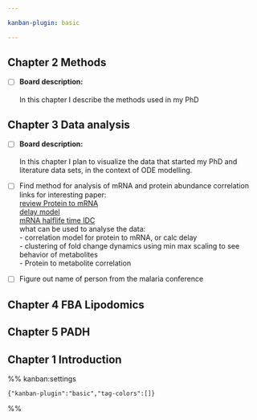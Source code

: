 ```yaml
---

kanban-plugin: basic

---
```


## Chapter 2 Methods

- [ ] **Board description:** <br><br> In this chapter I describe the methods used in my PhD


## Chapter 3 Data analysis

- [ ] **Board description:** <br><br> In this chapter I plan to visualize the data that started my PhD and literature data sets, in the context of ODE modelling.
- [ ] Find method for analysis of mRNA and protein abundance correlation<br> links for interesting paper:<br> [review Protein to mRNA](https://www.sciencedirect.com/science/article/pii/S0092867416302707)<br> [delay model](https://www.ncbi.nlm.nih.gov/pmc/articles/PMC3414885/#:~:text=The%20process%20of%20translation%20introduces,instantaneous%20mRNA%20and%20protein%20levels.) <br> [mRNA halflife time IDC](https://genomebiology.biomedcentral.com/articles/10.1186/gb-2007-8-7-r134)<br> what can be used to analyse the data: <br>- correlation model for protein to mRNA, or calc delay <br>- clustering of fold change dynamics using min max scaling to see behavior of metabolites<br>- Protein to metabolite correlation 
- [ ] Figure out name of person from the malaria conference


## Chapter 4 FBA Lipodomics



## Chapter 5 PADH



## Chapter 1 Introduction





%% kanban:settings
```
{"kanban-plugin":"basic","tag-colors":[]}
```
%%
